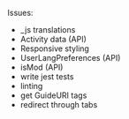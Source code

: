 Issues:
* _js translations
* Activity data (API)
* Responsive styling
* UserLangPreferences (API)
* isMod (API)
* write jest tests
* linting
* get GuideURI tags
* redirect through tabs